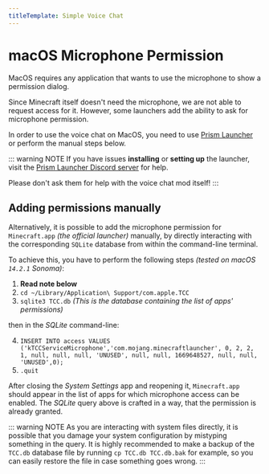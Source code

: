 ```yaml
---
titleTemplate: Simple Voice Chat
---
```


# macOS Microphone Permission

MacOS requires any application that wants to use the microphone to show a permission dialog.

Since Minecraft itself doesn't need the microphone, we are not able to request access for it.
However, some launchers add the ability to ask for microphone permission.

In order to use the voice chat on MacOS, you need to use [Prism Launcher](https://prismlauncher.org/)
or perform the manual steps below.

::: warning NOTE
If you have issues **installing** or **setting up** the launcher, visit the [Prism Launcher Discord server](https://discord.gg/prismlauncher) for help.

Please don't ask them for help with the voice chat mod itself!
:::

## Adding permissions manually
Alternatively, it is possible to add the microphone permission for
`Minecraft.app` *(the official launcher)* manually, by directly interacting with
the corresponding `SQLite` database from within the command-line terminal.

To achieve this, you have to perform the following steps
*(tested on macOS `14.2.1` Sonoma)*:

1. **Read note below**
2. `cd ~/Library/Application\ Support/com.apple.TCC`
3. `sqlite3 TCC.db` *(This is the database containing the list of apps' permissions)*

then in the *SQLite* command-line:

4. `INSERT INTO access VALUES ('kTCCServiceMicrophone','com.mojang.minecraftlauncher', 0, 2, 2, 1, null, null, null, 'UNUSED', null, null, 1669648527, null, null, 'UNUSED',0);`
5. `.quit`

After closing the *System Settings* app and reopening it, `Minecraft.app`
should appear in the list of apps for which microphone access can be enabled.
The *SQLite* query above is crafted in a way, that the permission is already
granted.

::: warning NOTE
As you are interacting with system files directly, it is possible that you
damage your system configuration by mistyping something in the query. It is
highly recommended to make a backup of the `TCC.db` database file by running
`cp TCC.db TCC.db.bak` for example, so you can easily restore the file in case
something goes wrong.
:::